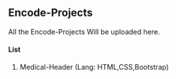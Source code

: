 ## Encode-Projects
All the Encode-Projects Will be uploaded here.
#### List
1) Medical-Header (Lang: HTML,CSS,Bootstrap)
